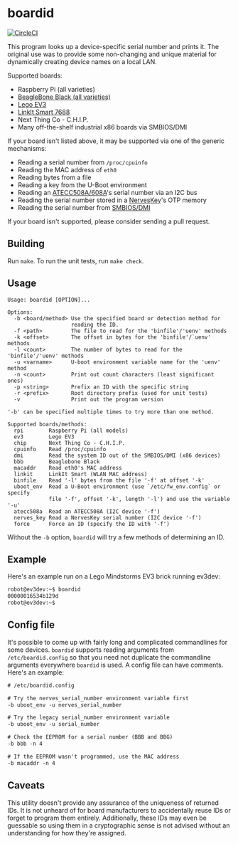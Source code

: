 # boardid

[![CircleCI](https://circleci.com/gh/nerves-project/boardid.svg?style=svg)](https://circleci.com/gh/nerves-project/boardid)

This program looks up a device-specific serial number and prints it. The
original use was to provide some non-changing and unique material for
dynamically creating device names on a local LAN.

Supported boards:

* Raspberry Pi (all varieties)
* [BeagleBone Black (all varieties)](http://beagleboard.org/)
* [Lego EV3](https://www.ev3dev.org/)
* [LinkIt Smart 7688](https://www.seeedstudio.com/LinkIt-Smart-7688-p-2573.html)
* Next Thing Co - C.H.I.P.
* Many off-the-shelf industrial x86 boards via SMBIOS/DMI

If your board isn't listed above, it may be supported via one of the generic
mechanisms:

* Reading a serial number from `/proc/cpuinfo`
* Reading the MAC address of `eth0`
* Reading bytes from a file
* Reading a key from the U-Boot environment
* Reading an [ATECC508A/608A](https://www.microchip.com/wwwproducts/en/ATECC508A)'s serial number via an I2C bus
* Reading the serial number stored in a [NervesKey](https://github.com/nerves-hub/nerves_key/)'s OTP memory
* Reading the serial number from [SMBIOS/DMI](https://www.dmtf.org/standards/smbios)

If your board isn't supported, please consider sending a pull request.

## Building

Run `make`. To run the unit tests, run `make check`.

## Usage

```text
Usage: boardid [OPTION]...

Options:
  -b <board/method> Use the specified board or detection method for
                    reading the ID.
  -f <path>         The file to read for the 'binfile'/'uenv' methods
  -k <offset>       The offset in bytes for the 'binfile'/`uenv' methods
  -l <count>        The number of bytes to read for the 'binfile'/'uenv' methods
  -u <varname>      U-boot environment variable name for the 'uenv' method
  -n <count>        Print out count characters (least significant ones)
  -p <string>       Prefix an ID with the specific string
  -r <prefix>       Root directory prefix (used for unit tests)
  -v                Print out the program version

'-b' can be specified multiple times to try more than one method.

Supported boards/methods:
  rpi        Raspberry Pi (all models)
  ev3        Lego EV3
  chip       Next Thing Co - C.H.I.P.
  cpuinfo    Read /proc/cpuinfo
  dmi        Read the system ID out of the SMBIOS/DMI (x86 devices)
  bbb        Beaglebone Black
  macaddr    Read eth0's MAC address
  linkit     LinkIt Smart (WLAN MAC address)
  binfile    Read '-l' bytes from the file '-f' at offset '-k'
  uboot_env  Read a U-Boot environment (use `/etc/fw_env.config` or specify
             file '-f', offset '-k', length '-l') and use the variable '-u'
  atecc508a  Read an ATECC508A (I2C device '-f')
  nerves_key Read a NervesKey serial number (I2C device '-f')
  force      Force an ID (specify the ID with '-f')
```

Without the `-b` option, `boardid` will try a few methods of determining an ID.

## Example

Here's an example run on a Lego Mindstorms EV3 brick running ev3dev:

```sh
robot@ev3dev:~$ boardid
00000016534b129d
robot@ev3dev:~$
```

## Config file

It's possible to come up with fairly long and complicated commandlines for some
devices. `boardid` supports reading arguments from `/etc/boardid.config` so that
you need not duplicate the commandline arguments everywhere `boardid` is used.
A config file can have comments. Here's an example:

```txt
# /etc/boardid.config

# Try the nerves_serial_number environment variable first
-b uboot_env -u nerves_serial_number

# Try the legacy serial_number environment variable
-b uboot_env -u serial_number

# Check the EEPROM for a serial number (BBB and BBG)
-b bbb -n 4

# If the EEPROM wasn't programmed, use the MAC address
-b macaddr -n 4
```

## Caveats

This utility doesn't provide any assurance of the uniqueness of returned IDs. It
is not unheard of for board manufacturers to accidentally reuse IDs or forget to
program them entirely. Additionally, these IDs may even be guessable so using
them in a cryptographic sense is not advised without an understanding for how
they're assigned.
